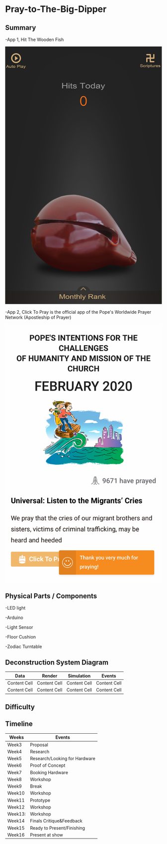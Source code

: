 # Pray-to-The-Big-Dipper

## Summary

-App 1, Hit The Wooden Fish

 ![image](http://github.com/chengjun334/Pray-to-The-Big-Dipper/raw/master/WoodenFish.jpg)

-App 2, Click To Pray is the official app of the Pope's Worldwide Prayer Network (Apostleship of Prayer)

 ![image](http://github.com/chengjun334/Pray-to-The-Big-Dipper/raw/master/ClickToPray.jpg)

## Physical Parts / Components

-LED light

-Arduino

-Light Sensor

-Floor Cushion

-Zodiac Turntable

## Deconstruction System Diagram

| Data | Render | Simulation | Events |
| ------------- | ------------- | ------------- | ------------- |
| Content Cell  | Content Cell  | Content Cell  | Content Cell  |
| Content Cell  | Content Cell  | Content Cell  | Content Cell  |

## Difficulty 

## Timeline

|  Weeks | Events |
| ------------- | ------------- |
| Week3 | Proposal  |
| Week4  | Research  |
| Week5  | Research/Looking for Hardware  |
| Week6  | Proof of Concept  |
| Week7  | Booking Hardware  |
| Week8  | Workshop |
| Week9  | Break |
| Week10  | Workshop |
| Week11 |  Prototype  |
| Week12  | Workshop  |
| Week13:  | Workshop |
| Week14  | Finals Critique&Feedback  |
| Week15 | Ready to Present/Finishing |
| Week16 |  Present at show  |
